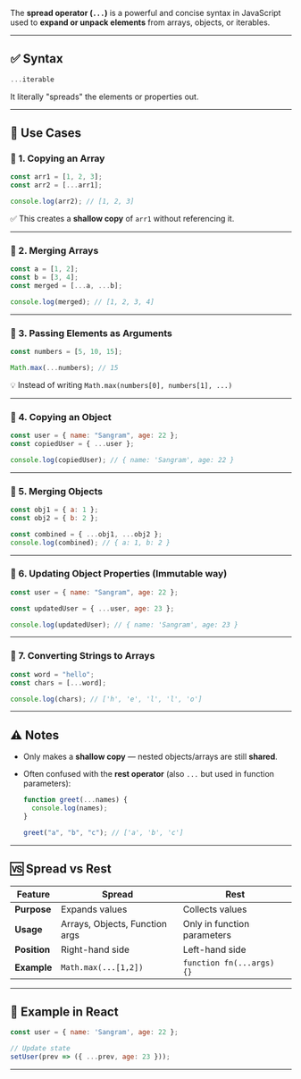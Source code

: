 The **spread operator (`...`)** is a powerful and concise syntax in JavaScript used to **expand or unpack elements** from arrays, objects, or iterables.

---

## ✅ Syntax

```javascript
...iterable
```

It literally "spreads" the elements or properties out.

---

## 📌 Use Cases

### 🔹 1. **Copying an Array**

```javascript
const arr1 = [1, 2, 3];
const arr2 = [...arr1];

console.log(arr2); // [1, 2, 3]
```

✅ This creates a **shallow copy** of `arr1` without referencing it.

---

### 🔹 2. **Merging Arrays**

```javascript
const a = [1, 2];
const b = [3, 4];
const merged = [...a, ...b];

console.log(merged); // [1, 2, 3, 4]
```

---

### 🔹 3. **Passing Elements as Arguments**

```javascript
const numbers = [5, 10, 15];

Math.max(...numbers); // 15
```

💡 Instead of writing `Math.max(numbers[0], numbers[1], ...)`

---

### 🔹 4. **Copying an Object**

```javascript
const user = { name: "Sangram", age: 22 };
const copiedUser = { ...user };

console.log(copiedUser); // { name: 'Sangram', age: 22 }
```

---

### 🔹 5. **Merging Objects**

```javascript
const obj1 = { a: 1 };
const obj2 = { b: 2 };

const combined = { ...obj1, ...obj2 };
console.log(combined); // { a: 1, b: 2 }
```

---

### 🔹 6. **Updating Object Properties (Immutable way)**

```javascript
const user = { name: "Sangram", age: 22 };

const updatedUser = { ...user, age: 23 };

console.log(updatedUser); // { name: 'Sangram', age: 23 }
```

---

### 🔹 7. **Converting Strings to Arrays**

```javascript
const word = "hello";
const chars = [...word];

console.log(chars); // ['h', 'e', 'l', 'l', 'o']
```

---

## ⚠️ Notes

* Only makes a **shallow copy** — nested objects/arrays are still **shared**.
* Often confused with the **rest operator** (also `...` but used in function parameters):

  ```javascript
  function greet(...names) {
    console.log(names);
  }

  greet("a", "b", "c"); // ['a', 'b', 'c']
  ```

---

## 🆚 Spread vs Rest

| Feature      | Spread                         | Rest                        |
| ------------ | ------------------------------ | --------------------------- |
| **Purpose**  | Expands values                 | Collects values             |
| **Usage**    | Arrays, Objects, Function args | Only in function parameters |
| **Position** | Right-hand side                | Left-hand side              |
| **Example**  | `Math.max(...[1,2])`           | `function fn(...args) {}`   |

---

## 🎯 Example in React

```jsx
const user = { name: 'Sangram', age: 22 };

// Update state
setUser(prev => ({ ...prev, age: 23 }));
```

---

